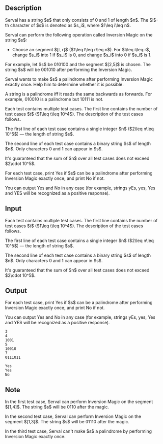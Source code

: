 ## Description

<div><p>Serval has a string $s$ that only consists of <span class="tex-font-style-tt">0</span> and <span class="tex-font-style-tt">1</span> of length $n$. The $i$-th character of $s$ is denoted as $s_i$, where $1\leq i\leq n$.</p><p>Serval can perform the following operation called Inversion Magic on the string $s$:</p><ul> <li> Choose an segment $[l, r]$ ($1\leq l\leq r\leq n$). For $l\leq i\leq r$, change $s_i$ into <span class="tex-font-style-tt">1</span> if $s_i$ is <span class="tex-font-style-tt">0</span>, and change $s_i$ into <span class="tex-font-style-tt">0</span> if $s_i$ is <span class="tex-font-style-tt">1</span>. </li></ul><p>For example, let $s$ be <span class="tex-font-style-tt">010100</span> and the segment $[2,5]$ is chosen. The string $s$ will be <span class="tex-font-style-tt">001010</span> after performing the Inversion Magic.</p><p>Serval wants to make $s$ a palindrome after performing Inversion Magic <span class="tex-font-style-bf">exactly once</span>. Help him to determine whether it is possible.</p><p>A string is a palindrome iff it reads the same backwards as forwards. For example, <span class="tex-font-style-tt">010010</span> is a palindrome but <span class="tex-font-style-tt">10111</span> is not.</p></div><div class="input-specification"><p>Each test contains multiple test cases. The first line contains the number of test cases $t$ ($1\leq t\leq 10^4$). The description of the test cases follows.</p><p>The first line of each test case contains a single integer $n$ ($2\leq n\leq 10^5$) — the length of string $s$.</p><p>The second line of each test case contains a binary string $s$ of length $n$. Only characters <span class="tex-font-style-tt">0</span> and <span class="tex-font-style-tt">1</span> can appear in $s$.</p><p>It's guaranteed that the sum of $n$ over all test cases does not exceed $2\cdot 10^5$.</p></div><div class="output-specification"><p>For each test case, print <span class="tex-font-style-tt">Yes</span> if $s$ can be a palindrome after performing Inversion Magic exactly once, and print <span class="tex-font-style-tt">No</span> if not.</p><p>You can output <span class="tex-font-style-tt">Yes</span> and <span class="tex-font-style-tt">No</span> in any case (for example, strings <span class="tex-font-style-tt">yEs</span>, <span class="tex-font-style-tt">yes</span>, <span class="tex-font-style-tt">Yes</span> and <span class="tex-font-style-tt">YES</span> will be recognized as a positive response).</p></div>

## Input

<p>Each test contains multiple test cases. The first line contains the number of test cases $t$ ($1\leq t\leq 10^4$). The description of the test cases follows.</p><p>The first line of each test case contains a single integer $n$ ($2\leq n\leq 10^5$) — the length of string $s$.</p><p>The second line of each test case contains a binary string $s$ of length $n$. Only characters <span class="tex-font-style-tt">0</span> and <span class="tex-font-style-tt">1</span> can appear in $s$.</p><p>It's guaranteed that the sum of $n$ over all test cases does not exceed $2\cdot 10^5$.</p>

## Output

<p>For each test case, print <span class="tex-font-style-tt">Yes</span> if $s$ can be a palindrome after performing Inversion Magic exactly once, and print <span class="tex-font-style-tt">No</span> if not.</p><p>You can output <span class="tex-font-style-tt">Yes</span> and <span class="tex-font-style-tt">No</span> in any case (for example, strings <span class="tex-font-style-tt">yEs</span>, <span class="tex-font-style-tt">yes</span>, <span class="tex-font-style-tt">Yes</span> and <span class="tex-font-style-tt">YES</span> will be recognized as a positive response).</p>





```input1|2,3,6,7
3
4
1001
5
10010
7
0111011
```




```output1
Yes
Yes
No
```



## Note

<p>In the first test case, Serval can perform Inversion Magic on the segment $[1,4]$. The string $s$ will be <span class="tex-font-style-tt">0110</span> after the magic.</p><p>In the second test case, Serval can perform Inversion Magic on the segment $[1,3]$. The string $s$ will be <span class="tex-font-style-tt">01110</span> after the magic.</p><p>In the third test case, Serval can't make $s$ a palindrome by performing Inversion Magic exactly once.</p>
